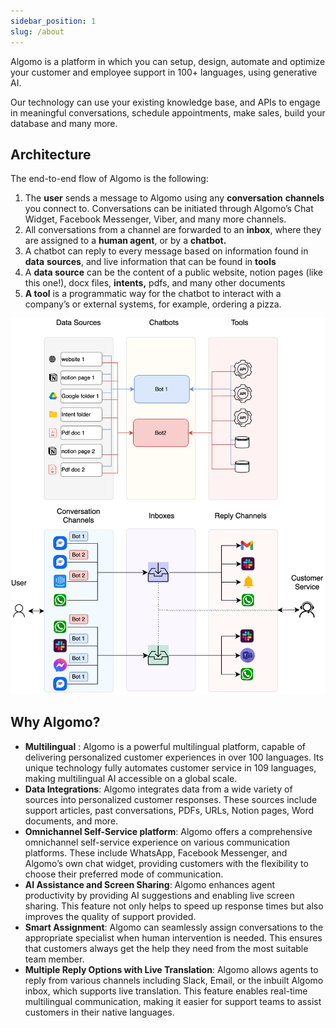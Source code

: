 ```yaml
---
sidebar_position: 1
slug: /about
---
```


Algomo is a platform in which you can setup, design, automate and optimize your customer and employee support in 100+ languages, using generative AI.

Our technology can use your existing knowledge base, and APIs to engage in meaningful conversations, schedule appointments, make sales, build your database and many more.

## Architecture

The end-to-end flow of Algomo is the following:

1. The **user** sends a message to Algomo using any **conversation** **channels** you connect to. Conversations can be initiated through Algomo’s Chat Widget, Facebook Messenger, Viber, and many more channels.
2. All conversations from a channel are forwarded to an **inbox**, where they are assigned to a **human agent**, or by a **chatbot.**
3. A chatbot can reply to every message based on information found in **data** **sources**, and live information that can be found in **tools**
4. A **data source** can be the content of a public website, notion pages (like this one!), docx files, **intents,** pdfs, and many other documents
5. **A tool** is a programmatic way for the chatbot to interact with a company’s or external systems, for example, ordering a pizza.

![Architecture](./images/algomo-architecture.png)

## Why Algomo?

- **Multilingual** : Algomo is a powerful multilingual platform, capable of delivering personalized customer experiences in over 100 languages. Its unique technology fully automates customer service in 109 languages, making multilingual AI accessible on a global scale.
- **Data Integrations**: Algomo integrates data from a wide variety of sources into personalized customer responses. These sources include support articles, past conversations, PDFs, URLs, Notion pages, Word documents, and more.
- **Omnichannel Self-Service platform**: Algomo offers a comprehensive omnichannel self-service experience on various communication platforms. These include WhatsApp, Facebook Messenger, and Algomo’s own chat widget, providing customers with the flexibility to choose their preferred mode of communication.
- **AI Assistance and Screen Sharing**: Algomo enhances agent productivity by providing AI suggestions and enabling live screen sharing. This feature not only helps to speed up response times but also improves the quality of support provided.
- **Smart Assignment**: Algomo can seamlessly assign conversations to the appropriate specialist when human intervention is needed. This ensures that customers always get the help they need from the most suitable team member.
- **Multiple Reply Options with Live Translation**: Algomo allows agents to reply from various channels including Slack, Email, or the inbuilt Algomo inbox, which supports live translation. This feature enables real-time multilingual communication, making it easier for support teams to assist customers in their native languages.
